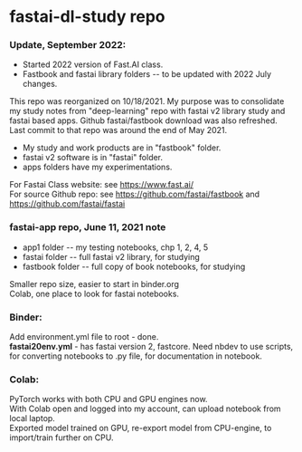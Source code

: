# fastai-dl-study repo

### Update, September 2022:  
  * Started 2022 version of Fast.AI class.  
  * Fastbook and fastai library folders -- to be updated with 2022 July changes.  

This repo was reorganized on 10/18/2021.  My purpose was to consolidate my study notes from "deep-learning" repo with fastai v2 library study and fastai based apps.
Github fastai/fastbook download was also refreshed.  Last commit to that repo was around the end of May 2021. 

 * My study and work products are in "fastbook" folder.    
 * fastai v2 software is in "fastai" folder.   
 * apps folders have my experimentations.  

For Fastai Class website: see https://www.fast.ai/   
For source Github repo:  see https://github.com/fastai/fastbook  and  https://github.com/fastai/fastai  


### fastai-app repo, June 11, 2021 note  

 * app1 folder -- my testing notebooks, chp 1, 2, 4, 5  
 * fastai folder -- full fastai v2 library, for studying  
 * fastbook folder -- full copy of book notebooks, for studying   

Smaller repo size, easier to start in binder.org  
Colab, one place to look for fastai notebooks.  

### Binder:
Add environment.yml file to root - done.  
**fastai20env.yml** - has fastai version 2, fastcore. 
  Need nbdev to use scripts, for converting notebooks to .py file, for documentation in notebook.  

### Colab:  
PyTorch works with both CPU and GPU engines now.  
With Colab open and logged into my account, can upload notebook from local laptop.  
Exported model trained on GPU, re-export model from CPU-engine, to import/train further on CPU.
